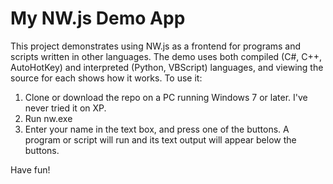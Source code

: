 # My NW.js Demo App

This project demonstrates using NW.js as a frontend for programs and scripts written in other languages.  The demo uses both compiled (C#, C++, AutoHotKey) and interpreted (Python, VBScript) languages, and viewing the source for each shows how it works.  To use it:
1. Clone or download the repo on a PC running Windows 7 or later.  I've never tried it on XP.
2. Run nw.exe
3. Enter your name in the text box, and press one of the buttons.  A program or script will run and its text output will appear below the buttons.

Have fun!